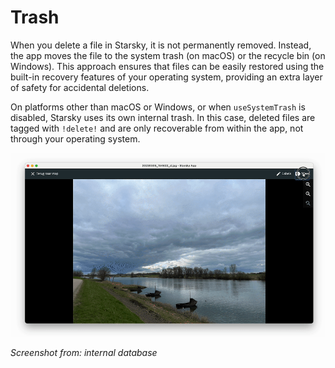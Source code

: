 # Trash

When you delete a file in Starsky, it is not permanently removed. Instead, the app moves the file to the system trash (on macOS) or the recycle bin (on Windows). This approach ensures that files can be easily restored using the built-in recovery features of your operating system, providing an extra layer of safety for accidental deletions.

On platforms other than macOS or Windows, or when `useSystemTrash` is disabled, Starsky uses its own internal trash. In this case, deleted files are tagged with `!delete!` and are only recoverable from within the app, not through your operating system.

![Rename](../assets/trash_detailview_v056.gif)

_Screenshot from: internal database_
